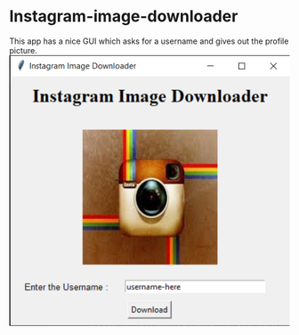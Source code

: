 # Instagram-image-downloader
This app has a nice GUI which asks for a username and gives out the profile picture.
<img src="ig-image.png" />
